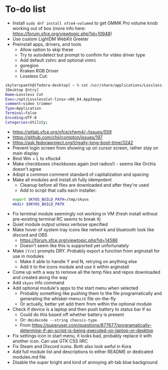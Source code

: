 # To-do list
- Install `sudo dnf install xfce4-volumed` to get GMMK Pro volume knob working out of box (more info here: https://forum.xfce.org/viewtopic.php?id=10948)
- Use custom LightDM WebKit Greeter
- Preinstall apps, drivers, and tools
  - Allow option to skip these
  - Try to autodetect but prompt to confirm for video driver type
  - Add default zshrc and optional vimrc
  - goregion
  - Kraken RGB Driver
  - Lossless Cut:
```bash
skylerspaeth@[fedora-desktop] ~ % cat /usr/share/applications/Lossless-Cut.desktop
[Desktop Entry]
Name=Lossless Cut
Exec=/opt/LosslessCut-linux-x86_64.AppImage
comment=video trimmer
Type=Application
Terminal=false
Encoding=UTF-8
Categories=Utility;
```
- https://gitlab.xfce.org/xfce/xfwm4/-/issues/559
- https://github.com/chjj/compton/issues/197
- https://ask.fedoraproject.org/t/really-long-boot-time/3242
- Prevent login screen from showing up on cursor screen, rather stay on main display
- Bind Win + L to xflock4
- Make checkboxes checkboxes again (not radios!) - seems like Orchis doesn't agree
- Adopt a common comment standard of capitalization and spacing
- Make all modules and install.sh fully idempotent
  - Cleanup before all files are downloaded and after they're used
  - Add to script that calls each installer:
  ```bash
  export SKYOS_BUILD_PATH=/tmp/skyos
  mkdir $SKYOS_BUILD_PATH
  ```
- Fix terminal module seemingly not working in VM (fresh install without pre-existing terminal RC seems to break it)
- Quiet module output unless verbose specified
- Make hover of system tray icons like network and bluetooth look like discord and OBS
  - https://forum.xfce.org/viewtopic.php?id=14586
  - Doesn't seem like this is supported yet unfortunately
- Make `[Y/n]` prompts DRY. Probably export a function from arginstall for use in modules
  - Make it able to handle Y and N, retrying on anything else
  - Add it to the icons module and use it within arginstall
- Come up with a way to remove all the temp files and repos downloaded and created along the way
- Add `skyos` info command
- Add optional module's apps to the start menu when selected
  - Probably something like pushing them to the file programatically and generating the whisker-menu.rc file on-the-fly
  - Or actually, better yet add them from within the optional module
- Check if device is a laptop and then push battery to status bar if so
  - Could do this based off whether battery is present
  - Or: `dmidecode --string chassis-type`
  - From https://superuser.com/questions/877677/programatically-determine-if-an-script-is-being-executed-on-laptop-or-desktop
- Fix settings icon in start menu, it looks bad, probably replace it with another icon. Can use GTK CSS IIRC
- Fix Steam and Discord icons. Both also look awful in Kora
- Add full module list and descriptions to either README or dedicated modules.md file
- Disable the super bright and kind of annoying alt-tab blue background
